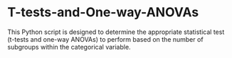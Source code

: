 # T-tests-and-One-way-ANOVAs
This Python script is designed to determine the appropriate statistical test (t-tests and one-way ANOVAs) to perform based on the number of subgroups within the categorical variable.
